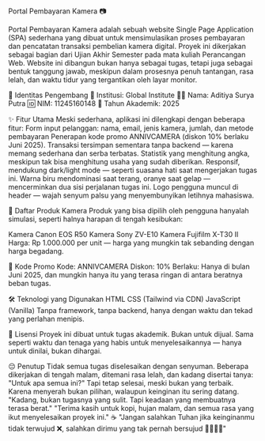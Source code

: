 Portal Pembayaran Kamera 📷

Portal Pembayaran Kamera adalah sebuah website Single Page Application (SPA) sederhana yang dibuat untuk mensimulasikan proses pembayaran dan pencatatan transaksi pembelian kamera digital. Proyek ini dikerjakan sebagai bagian dari Ujian Akhir Semester pada mata kuliah Perancangan Web.
Website ini dibangun bukan hanya sebagai tugas, tetapi juga sebagai bentuk tanggung jawab, meskipun dalam prosesnya penuh tantangan, rasa lelah, dan waktu tidur yang tergantikan oleh layar monitor.

👤 Identitas Pengembang
🏫 Institusi: Global Institute
👨‍💻 Nama: Aditiya Surya Putra
🆔 NIM: 11245160148
📅 Tahun Akademik: 2025

✨ Fitur Utama
Meski sederhana, aplikasi ini dilengkapi dengan beberapa fitur:
Form input pelanggan: nama, email, jenis kamera, jumlah, dan metode pembayaran
Penerapan kode promo ANNIVCAMERA (diskon 10% berlaku Juni 2025).
Transaksi tersimpan sementara tanpa backend — karena memang sederhana dan serba terbatas.
Statistik yang menghitung angka, meskipun tak bisa menghitung usaha yang sudah diberikan.
Responsif, mendukung dark/light mode — seperti suasana hati saat mengerjakan tugas ini.
Warna biru mendominasi saat terang, oranye saat gelap — mencerminkan dua sisi perjalanan tugas ini.
Logo pengguna muncul di header — wajah senyum palsu yang menyembunyikan letihnya mahasiswa.

📸 Daftar Produk Kamera
Produk yang bisa dipilih oleh pengguna hanyalah simulasi, seperti halnya harapan di tengah kesibukan:

Kamera Canon EOS R50
Kamera Sony ZV-E10
Kamera Fujifilm X-T30 II
Harga: Rp 1.000.000 per unit — harga yang mungkin tak sebanding dengan harga begadang.

🎁 Kode Promo
Kode: ANNIVCAMERA
Diskon: 10%
Berlaku: Hanya di bulan Juni 2025, dan mungkin hanya itu yang terasa ringan di antara beratnya beban tugas.

🛠️ Teknologi yang Digunakan
HTML
CSS (Tailwind via CDN)
JavaScript (Vanilla)
Tanpa framework, tanpa backend, hanya dengan waktu dan tekad yang perlahan menipis.

📃 Lisensi
Proyek ini dibuat untuk tugas akademik. Bukan untuk dijual. Sama seperti waktu dan tenaga yang habis untuk menyelesaikannya — hanya untuk dinilai, bukan dihargai.

😔 Penutup
Tidak semua tugas diselesaikan dengan senyuman.
Beberapa dikerjakan di tengah malam, ditemani rasa lelah, dan kadang disertai tanya: "Untuk apa semua ini?"
Tapi tetap selesai, meski bukan yang terbaik.
Karena menyerah bukan pilihan, walaupun keinginan itu sering datang.
"Kadang, bukan tugasnya yang sulit. Tapi keadaan yang membuatnya terasa berat."
"Terima kasih untuk kopi, hujan malam, dan semua rasa yang ikut menyelesaikan proyek ini." ☕
"Jangan salahkan Tuhan jika keinginanmu tidak terwujud ❌, salahkan dirimu yang tak pernah bersujud 🙇‍♂️🕌🙏"
